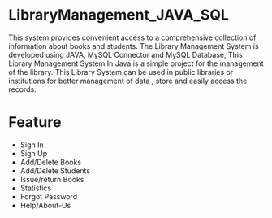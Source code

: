 # LibraryManagement_JAVA_SQL
This system provides convenient access to a comprehensive collection of information about books and students.
The Library Management System is developed using JAVA, MySQL Connector and MySQL Database, This Library Management System In Java is a simple project for the management of the library.
This Library System can be used in public libraries or institutions for better management of data , store and easily access the records.
# Feature 
* Sign In
* Sign Up
* Add/Delete Books
* Add/Delete Students
* Issue/return Books
* Statistics
* Forgot Password
* Help/About-Us
    
